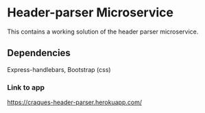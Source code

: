 # Header-parser Microservice

This contains a working solution of the header parser microservice. 

## Dependencies

Express-handlebars, Bootstrap (css)

### Link to app

https://craques-header-parser.herokuapp.com/
